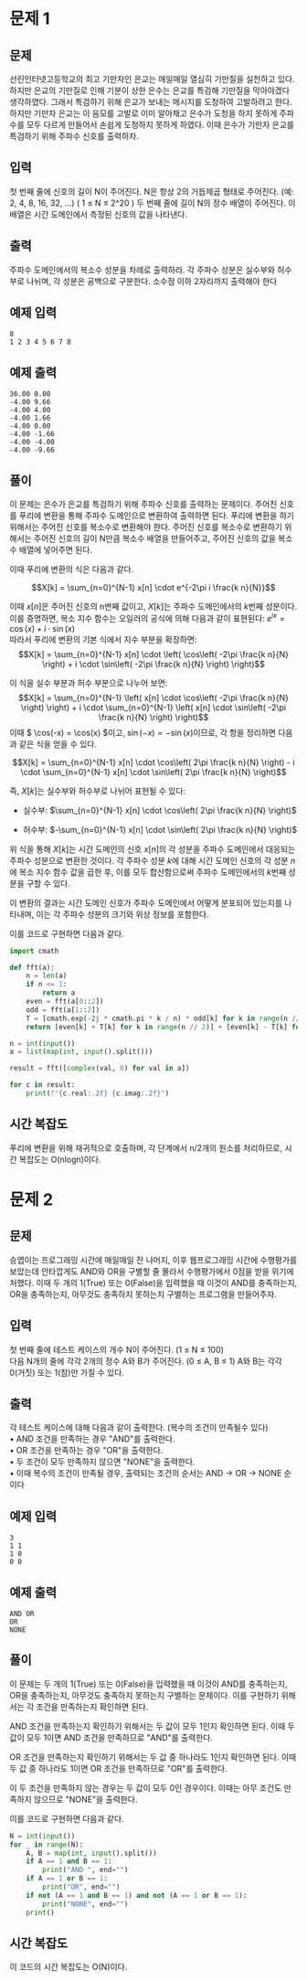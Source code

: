 # 문제 1
## 문제 
선린인터넷고등학교의 최고 기만자인 은교는 매일매일 열심히 기만질을 실천하고 있다. 하지만 은교의 기만질로 인해 기분이 상한 은수는 은교를 특검해 기만질을 막아야겠다 생각하였다. 그래서 특검하기 위해 은교가 보내는 메시지를 도청하여 고발하려고 한다. 하지만 기만자 은교는 이 음모를 고발로 이미 알아채고 은수가 도청을 하지 못하게 주파수를 모두 다르게 만들어서 손쉽게 도청하지 못하게 하였다. 이때 은수가 기만자 은교를 특검하기 위해 주파수 신호를 출력하자.

## 입력
첫 번째 줄에 신호의 길이 N이 주어진다. N은 항상 2의 거듭제곱 형태로 주어진다. (예: 2, 4, 8, 16, 32, ...) ( 1 ≤ N ≤ 2^20 )
두 번째 줄에 길이 N의 정수 배열이 주어진다. 이 배열은 시간 도메인에서 측정된 신호의 값을 나타낸다. 

## 출력
주파수 도메인에서의 복소수 성분을 차례로 출력하라.
각 주파수 성분은 실수부와 허수부로 나뉘며, 각 성분은 공백으로 구분한다.
소수점 이하 2자리까지 출력해야 한다

## 예제 입력
```
8
1 2 3 4 5 6 7 8
```

## 예제 출력
```
36.00 0.00
-4.00 9.66
-4.00 4.00
-4.00 1.66
-4.00 0.00
-4.00 -1.66
-4.00 -4.00
-4.00 -9.66
```

## 풀이
이 문제는 은수가 은교를 특검하기 위해 주파수 신호를 출력하는 문제이다. 주어진 신호를 푸리에 변환을 통해 주파수 도메인으로 변환하여 출력하면 된다.
푸리에 변환을 하기 위해서는 주어진 신호를 복소수로 변환해야 한다. 주어진 신호를 복소수로 변환하기 위해서는 주어진 신호의 길이 N만큼 복소수 배열을 만들어주고, 주어진 신호의 값을 복소수 배열에 넣어주면 된다.

이때 푸리에 변환의 식은 다음과 같다.
```math
X[k] = \sum_{n=0}^{N-1} x[n] \cdot e^{-2\pi i \frac{k n}{N}}
```
이때 $x[n]$은 주어진 신호의 n번째 값이고, $X[k]$는 주파수 도메인에서의 $k$번째 성분이다. 이를 증명하면,
복소 지수 함수는 오일러의 공식에 의해 다음과 같이 표현된다:
$e^{ix} = \cos(x) + i \cdot \sin(x)$ \
따라서 푸리에 변환의 기본 식에서 지수 부분을 확장하면: 
$$X[k] = \sum_{n=0}^{N-1} x[n] \cdot \left( \cos\left( -2\pi \frac{k n}{N} \right) + i \cdot \sin\left( -2\pi \frac{k n}{N} \right) \right)$$

이 식을 실수 부분과 허수 부분으로 나누어 보면: 
$$X[k] = \sum_{n=0}^{N-1} \left( x[n] \cdot \cos\left( -2\pi \frac{k n}{N} \right) \right) + i \cdot \sum_{n=0}^{N-1} \left( x[n] \cdot \sin\left( -2\pi \frac{k n}{N} \right) \right)$$ 
이때 $ \cos(-x) = \cos(x) $이고, $\sin(-x) = -\sin(x)$이므로, 각 항을 정리하면 다음과 같은 식을 얻을 수 있다. 
```math
X[k] = \sum_{n=0}^{N-1} x[n] \cdot \cos\left( 2\pi \frac{k n}{N} \right) - i \cdot \sum_{n=0}^{N-1} x[n] \cdot \sin\left( 2\pi \frac{k n}{N} \right)
```
즉, $X[k]$는 실수부와 허수부로 나뉘어 표현될 수 있다:
- 실수부: $\sum_{n=0}^{N-1} x[n] \cdot \cos\left( 2\pi \frac{k n}{N} \right)$ 

- 허수부: $-\sum_{n=0}^{N-1} x[n] \cdot \sin\left( 2\pi \frac{k n}{N} \right)$

위 식을 통해 $X[k]$는 시간 도메인의 신호 $x[n]$의 각 성분을 주파수 도메인에서 대응되는 주파수 성분으로 변환한 것이다. 각 주파수 성분 $k$에 대해 시간 도메인 신호의 각 성분 $n$에 복소 지수 함수 값을 곱한 후, 이를 모두 합산함으로써 주파수 도메인에서의 $k$번째 성분을 구할 수 있다.

이 변환의 결과는 시간 도메인 신호가 주파수 도메인에서 어떻게 분포되어 있는지를 나타내며, 이는 각 주파수 성분의 크기와 위상 정보를 포함한다.


이를 코드로 구현하면 다음과 같다.
```python
import cmath 

def fft(a):
    n = len(a)
    if n <= 1:
        return a
    even = fft(a[0::2])
    odd = fft(a[1::2])
    T = [cmath.exp(-2j * cmath.pi * k / n) * odd[k] for k in range(n // 2)]
    return [even[k] + T[k] for k in range(n // 2)] + [even[k] - T[k] for k in range(n // 2)]

n = int(input())
a = list(map(int, input().split()))

result = fft([complex(val, 0) for val in a])

for c in result:
    print(f"{c.real:.2f} {c.imag:.2f}")
```

## 시간 복잡도
푸리에 변환을 위해 재귀적으로 호출하며, 각 단계에서 n/2개의 원소를 처리하므로, 시간 복잡도는 O(nlogn)이다.

# 문제 2
## 문제
승엽이는 프로그래밍 시간에 매일매일 잔 나머지, 이후 웹프로그래밍 시간에 수행평가를 보았는데 안타깝게도 AND와 OR을 구별할 줄 몰라서 수행평가에서 0점을 받을 위기에 처했다. 이때 두 개의 1(True) 또는 0(False)을 입력했을 때 이것이 AND를 충족하는지, OR을 충족하는지, 아무것도 충족하지 못하는지 구별하는 프로그램을 만들어주자.

## 입력
첫 번째 줄에 테스트 케이스의 개수 N이 주어진다. (1 ≤ N ≤ 100) \
다음 N개의 줄에 각각 2개의 정수 A와 B가 주어진다. (0 ≤ A, B ≤ 1) A와 B는 각각 0(거짓) 또는 1(참)만 가질 수 있다.

## 출력
각 테스트 케이스에 대해 다음과 같이 출력한다. (복수의 조건이 만족될수 있다) \
• AND 조건을 만족하는 경우 "AND"를 출력한다. \
• OR 조건을 만족하는 경우 "OR"을 출력한다. \
• 두 조건이 모두 만족하지 않으면 "NONE"을 출력한다. \
• 이때 복수의 조건이 만족될 경우, 출력되는 조건의 순서는 AND -> OR -> NONE 순이다

## 예제 입력
```
3
1 1
1 0
0 0
```

## 예제 출력
```
AND OR 
OR 
NONE
```

## 풀이
이 문제는 두 개의 1(True) 또는 0(False)을 입력했을 때 이것이 AND를 충족하는지, OR을 충족하는지, 아무것도 충족하지 못하는지 구별하는 문제이다. 이를 구현하기 위해서는 각 조건을 만족하는지 확인하면 된다.

AND 조건을 만족하는지 확인하기 위해서는 두 값이 모두 1인지 확인하면 된다. 이때 두 값이 모두 1이면 AND 조건을 만족하므로 "AND"를 출력한다.

OR 조건을 만족하는지 확인하기 위해서는 두 값 중 하나라도 1인지 확인하면 된다. 이때 두 값 중 하나라도 1이면 OR 조건을 만족하므로 "OR"를 출력한다.

이 두 조건을 만족하지 않는 경우는 두 값이 모두 0인 경우이다. 이때는 아무 조건도 만족하지 않으므로 "NONE"을 출력한다.

이를 코드로 구현하면 다음과 같다.
```python
N = int(input())
for _ in range(N):
    A, B = map(int, input().split())
    if A == 1 and B == 1:
        print("AND ", end="")
    if A == 1 or B == 1:
        print("OR", end="")
    if not (A == 1 and B == 1) and not (A == 1 or B == 1):
        print("NONE", end="")
    print()
```

## 시간 복잡도
이 코드의 시간 복잡도는 O(N)이다.